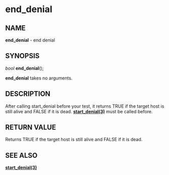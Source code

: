 # end_denial

## NAME

**end_denial** - end denial

## SYNOPSIS

*bool* **end_denial**();

**end_denial** takes no arguments.

## DESCRIPTION

After calling start_denial before your test, it returns TRUE if the target host is still alive and FALSE if it is dead. **[start_denial(3)](start_denial.md)** must be called before.

## RETURN VALUE

Returns TRUE if the target host is still alive and FALSE if it is dead. 

## SEE ALSO

**[start_denial(3)](start_denial.md)**
